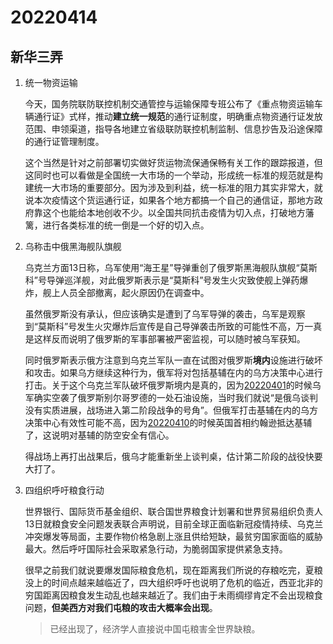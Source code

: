 # 20220414

## 新华三弄

1. 统一物资运输

   今天，国务院联防联控机制交通管控与运输保障专班公布了《重点物资运输车辆通行证》式样，推动**建立统一规范**的通行证制度，明确重点物资通行证发放范围、申领渠道，指导各地建立省级联防联控机制监制、信息抄告及沿途保障的通行证管理制度。

   这个当然是针对之前部署切实做好货运物流保通保畅有关工作的跟踪报道，但这同时也可以看做是全国统一大市场的一个举动，形成统一标准的规范就是构建统一大市场的重要部分。因为涉及到利益，统一标准的阻力其实非常大，就说本次疫情这个货运通行证，如果各个地方都搞一个自己的通信证，那地方政府靠这个也能给本地创收不少。以全国共同抗击疫情为切入点，打破地方藩篱，进行各类标准的统一倒是一个好的切入点。

2. 乌称击中俄黑海舰队旗舰

   乌克兰方面13日称，乌军使用“海王星”导弹重创了俄罗斯黑海舰队旗舰“莫斯科”号导弹巡洋舰，对此俄罗斯表示是“莫斯科”号发生火灾致使舰上弹药爆炸，舰上人员全部撤离，起火原因仍在调查中。

   虽然俄罗斯没有承认，但应该确实是遭到了乌军导弹的袭击，乌军是观察到“莫斯科”号发生火灾爆炸后宣传是自己导弹袭击所致的可能性不高，万一真是这样反而说明了俄罗斯的军事部署被严密监视，可以随时被乌军获知。

   同时俄罗斯表示俄方注意到乌克兰军队一直在试图对俄罗斯**境内**设施进行破坏和攻击。如果乌方继续这种行为，俄军将对包括基辅在内的乌方决策中心进行打击。关于这个乌克兰军队破坏俄罗斯境内是真的，因为[20220401](http://mp.weixin.qq.com/s?__biz=MzU4MTg4MTA1Mg==&mid=2247502548&idx=1&sn=5ab27b368a9dc2f146d4f1ee057a6fa4&chksm=fd425767ca35de711aec9406b1505ab787d0c7597bd16b5fba36acadba727269b614a4f80664&scene=21#wechat_redirect)的时候乌军确实空袭了俄罗斯别尔哥罗德的一处石油设施，当时我们就说“是俄乌谈判没有实质进展，战场进入第二阶段战争的号角”。但俄军打击基辅在内的乌方决策中心有效性可能不高，因为[20220410](http://mp.weixin.qq.com/s?__biz=MzU4MTg4MTA1Mg==&mid=2247502760&idx=3&sn=e6949c3cd64545ba1a797f2bf1436bef&chksm=fd42561bca35df0d1681fe6812ea50e598ade3537aaa0cfd9c6a461e85851a904afa0caf9543&scene=21#wechat_redirect)的时候英国首相约翰逊抵达基辅了，这说明对基辅的防空安全有信心。

   得战场上再打出战果后，俄乌才能重新坐上谈判桌，估计第二阶段的战役快要大打了。

3. 四组织呼吁粮食行动

   世界银行、国际货币基金组织、联合国世界粮食计划署和世界贸易组织负责人13日就粮食安全问题发表联合声明说，目前全球正面临新冠疫情持续、乌克兰冲突爆发等局面，主要作物价格急剧上涨且供给短缺，最贫穷国家面临的威胁最大。然后呼吁国际社会采取紧急行动，为脆弱国家提供紧急支持。

   很早之前我们就说要爆发国际粮食危机，现在距离我们所说的存粮吃完，夏粮没上的时间点越来越临近了，四大组织呼吁也说明了危机的临近，西亚北非的穷国距离因粮食发生动乱也越来越近了。我们由于未雨绸缪肯定不会出现粮食问题，**但美西方对我们屯粮的攻击大概率会出现**。

   > 已经出现了，经济学人直接说中国屯粮害全世界缺粮。